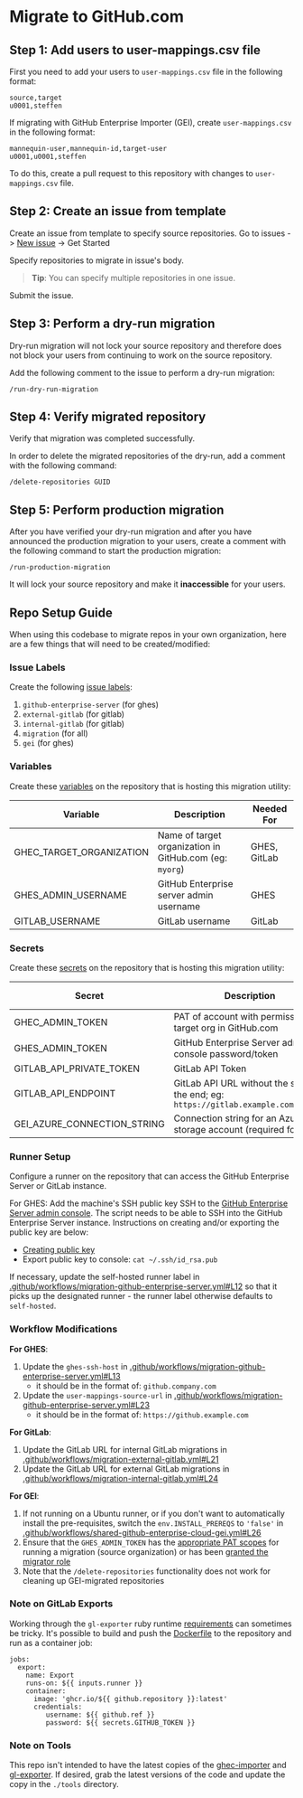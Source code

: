 # Migrate to GitHub.com

## Step 1: Add users to user-mappings.csv file

First you need to add your users to `user-mappings.csv` file in the following format:

```csv
source,target
u0001,steffen
```

If migrating with GitHub Enterprise Importer (GEI), create `user-mappings.csv` in the following format:

```csv
mannequin-user,mannequin-id,target-user
u0001,u0001,steffen
```

To do this, create a pull request to this repository with changes to `user-mappings.csv` file.

## Step 2: Create an issue from template

Create an issue from template to specify source repositories.
Go to issues -> [New issue](https://github.com/github/migrations-via-actions-v3-from-gitlab-ghes-to-ghec/issues/new/choose) -> Get Started

Specify repositories to migrate in issue's body.
> **Tip**: You can specify multiple repositories in one issue.

Submit the issue.

## Step 3: Perform a dry-run migration

Dry-run migration will not lock your source repository and therefore does not block your users from continuing to work on the source repository.

Add the following comment to the issue to perform a dry-run migration:

```
/run-dry-run-migration
```

## Step 4: Verify migrated repository

Verify that migration was completed successfully.

In order to delete the migrated repositories of the dry-run, add a comment with the following command:
```
/delete-repositories GUID
```

## Step 5: Perform production migration

After you have verified your dry-run migration and after you have announced the production migration to your users, create a comment with the following command to start the production migration:
```
/run-production-migration
```
It will lock your source repository and make it **inaccessible** for your users.

## Repo Setup Guide

When using this codebase to migrate repos in your own organization, here are a few things that will need to be created/modified:

### Issue Labels

Create the following [issue labels](https://docs.github.com/en/issues/using-labels-and-milestones-to-track-work/managing-labels#creating-a-label):

1. `github-enterprise-server` (for ghes)
2. `external-gitlab` (for gitlab)
3. `internal-gitlab` (for gitlab)
4. `migration` (for all)
5. `gei` (for ghes)

### Variables

Create these [variables](https://docs.github.com/en/actions/learn-github-actions/variables#creating-configuration-variables-for-a-repository) on the repository that is hosting this migration utility:

| Variable                      | Description                                                                            | Needed For   |
|-----------------------------|----------------------------------------------------------------------------------------|------------- |
| GHEC_TARGET_ORGANIZATION    | Name of target organization in GitHub.com (eg: `myorg`)                                | GHES, GitLab |
| GHES_ADMIN_USERNAME         | GitHub Enterprise server admin username                                                | GHES         |
| GITLAB_USERNAME             | GitLab username                                                                        | GitLab       |

### Secrets

Create these [secrets](https://docs.github.com/en/actions/security-guides/encrypted-secrets#creating-encrypted-secrets-for-a-repository) on the repository that is hosting this migration utility:

| Secret                      | Description                                                                            | Needed For   |
|-----------------------------|----------------------------------------------------------------------------------------|------------- |
| GHEC_ADMIN_TOKEN            | PAT of account with permissions in target org in GitHub.com                            | GHES, GitLab |
| GHES_ADMIN_TOKEN            | GitHub Enterprise Server admin console password/token                                  | GHES         |
| GITLAB_API_PRIVATE_TOKEN    | GitLab API Token                                                                       | GitLab       |
| GITLAB_API_ENDPOINT         | GitLab API URL without the slash at the end; eg: `https://gitlab.example.com/api/v4`   | GitLab       |
| GEI_AZURE_CONNECTION_STRING | Connection string for an Azure storage account (required for GEI).                     | GHES         |

### Runner Setup

Configure a runner on the repository that can access the GitHub Enterprise Server or GitLab instance.

For GHES: Add the machine's SSH public key SSH to the [GitHub Enterprise Server admin console](https://docs.github.com/en/enterprise-server@3.4/admin/configuration/configuring-your-enterprise/accessing-the-administrative-shell-ssh#enabling-access-to-the-administrative-shell-via-ssh). The script needs to be able to SSH into the GitHub Enterprise Server instance. Instructions on creating and/or exporting the public key are below:
- [Creating public key](https://git-scm.com/book/en/v2/Git-on-the-Server-Generating-Your-SSH-Public-Key)
- Export public key to console: `cat ~/.ssh/id_rsa.pub`

If necessary, update the self-hosted runner label in [.github/workflows/migration-github-enterprise-server.yml#L12](/.github/workflows/migration-github-enterprise-server.yml#L12) so that it picks up the designated runner - the runner label otherwise defaults to `self-hosted`.

### Workflow Modifications

**For GHES**:

1. Update the `ghes-ssh-host` in [.github/workflows/migration-github-enterprise-server.yml#L13](/.github/workflows/migration-github-enterprise-server.yml#L13)
    - it should be in the format of: `github.company.com`
2. Update the `user-mappings-source-url` in [.github/workflows/migration-github-enterprise-server.yml#L23](/.github/workflows/migration-github-enterprise-server.yml#L23)
    - it should be in the format of: `https://github.example.com`

**For GitLab**:

1. Update the GitLab URL for internal GitLab migrations in [.github/workflows/migration-external-gitlab.yml#L21](/.github/workflows/migration-external-gitlab.yml#L21)
2. Update the GitLab URL for external GitLab migrations in [.github/workflows/migration-internal-gitlab.yml#L24](/.github/workflows/migration-internal-gitlab.yml#L24)

**For GEI**:

1. If not running on a Ubuntu runner, or if you don't want to automatically install the pre-requisites, switch the `env.INSTALL_PREREQS` to `'false'` in
[.github/workflows/shared-github-enterprise-cloud-gei.yml#L26](/.github/workflows/shared-github-enterprise-cloud-gei.yml#L26)
2. Ensure that the `GHES_ADMIN_TOKEN` has the [appropriate PAT scopes](https://docs.github.com/en/early-access/enterprise-importer/preparing-to-migrate-with-github-enterprise-importer/managing-access-for-github-enterprise-importer#required-scopes-for-personal-access-tokens) for running a migration (source organization) or has been [granted the migrator role](https://docs.github.com/en/early-access/enterprise-importer/preparing-to-migrate-with-github-enterprise-importer/granting-the-migrator-role)
3. Note that the `/delete-repositories` functionality does not work for cleaning up GEI-migrated repositories


### Note on GitLab Exports

Working through the `gl-exporter` ruby runtime [requirements](/tools/gl-exporter/docs/Requirements.md) can sometimes be tricky. It's possible to build and push the [Dockerfile](/tools/gl-exporter/Dockerfile) to the repository and run as a container job:

```
jobs:
  export:
    name: Export
    runs-on: ${{ inputs.runner }}
    container:
      image: 'ghcr.io/${{ github.repository }}:latest'
      credentials:
         username: ${{ github.ref }}
         password: ${{ secrets.GITHUB_TOKEN }}
```

### Note on Tools

This repo isn't intended to have the latest copies of the [ghec-importer](https://github.com/github/ghec-importer) and [gl-exporter](https://github.com/github/gl-exporter). If desired, grab the latest versions of the code and update the copy in the `./tools` directory.
